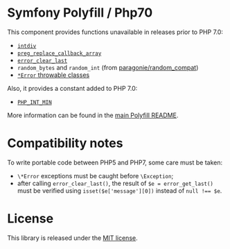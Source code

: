 Symfony Polyfill / Php70
========================

This component provides functions unavailable in releases prior to PHP 7.0:

- [`intdiv`](http://php.net/intdiv)
- [`preg_replace_callback_array`](http://php.net/preg_replace_callback_array)
- [`error_clear_last`](http://php.net/error_clear_last)
- `random_bytes` and `random_int` (from [paragonie/random_compat](https://github.com/paragonie/random_compat))
- [`*Error` throwable classes](http://php.net/Error)

Also, it provides a constant added to PHP 7.0:
- [`PHP_INT_MIN`](http://php.net/manual/en/reserved.constants.php#constant.php-int-min)

More information can be found in the
[main Polyfill README](https://github.com/symfony/polyfill/blob/master/README.md).

Compatibility notes
===================

To write portable code between PHP5 and PHP7, some care must be taken:
- `\*Error` exceptions must be caught before `\Exception`;
- after calling `error_clear_last()`, the result of `$e = error_get_last()` must be
  verified using `isset($e['message'][0])` instead of `null !== $e`.

License
=======

This library is released under the [MIT license](LICENSE).
